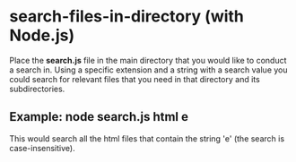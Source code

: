# search-files-in-directory (with Node.js)

Place the **search.js** file in the main directory that you would like to conduct a search in. 
Using a specific extension and a string with a search value you could search for relevant files that you need in that directory and its subdirectories.

## Example: node search.js html e

This would search all the html files that contain the string 'e' (the search is case-insensitive). 

